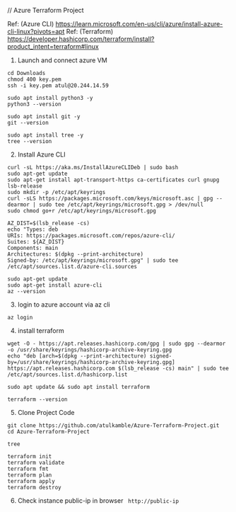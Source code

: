 // Azure Terraform Project 

Ref: (Azure CLI) https://learn.microsoft.com/en-us/cli/azure/install-azure-cli-linux?pivots=apt
Ref: (Terraform) https://developer.hashicorp.com/terraform/install?product_intent=terraform#linux

1. Launch and connect azure VM 
```
cd Downloads 
chmod 400 key.pem
ssh -i key.pem atul@20.244.14.59
```

```
sudo apt install python3 -y
python3 --version
```

```
sudo apt install git -y
git --version
```

```
sudo apt install tree -y
tree --version
```
2. Install Azure CLI 

```
curl -sL https://aka.ms/InstallAzureCLIDeb | sudo bash
sudo apt-get update
sudo apt-get install apt-transport-https ca-certificates curl gnupg lsb-release
sudo mkdir -p /etc/apt/keyrings
curl -sLS https://packages.microsoft.com/keys/microsoft.asc | gpg --dearmor | sudo tee /etc/apt/keyrings/microsoft.gpg > /dev/null
sudo chmod go+r /etc/apt/keyrings/microsoft.gpg
```

```
AZ_DIST=$(lsb_release -cs)
echo "Types: deb
URIs: https://packages.microsoft.com/repos/azure-cli/
Suites: ${AZ_DIST}
Components: main
Architectures: $(dpkg --print-architecture)
Signed-by: /etc/apt/keyrings/microsoft.gpg" | sudo tee /etc/apt/sources.list.d/azure-cli.sources
```

```
sudo apt-get update
sudo apt-get install azure-cli
az --version
```

3. login to azure account via az cli 
```
az login 
```

4. install terraform 

```
wget -O - https://apt.releases.hashicorp.com/gpg | sudo gpg --dearmor -o /usr/share/keyrings/hashicorp-archive-keyring.gpg
echo "deb [arch=$(dpkg --print-architecture) signed-by=/usr/share/keyrings/hashicorp-archive-keyring.gpg] https://apt.releases.hashicorp.com $(lsb_release -cs) main" | sudo tee /etc/apt/sources.list.d/hashicorp.list
```
```
sudo apt update && sudo apt install terraform
```
```
terraform --version
```

5. Clone Project Code 

```
git clone https://github.com/atulkamble/Azure-Terraform-Project.git
cd Azure-Terraform-Project
```
```
tree 
```
```
terraform init 
terraform validate 
terraform fmt
terraform plan 
terraform apply 
terraform destroy
```

6. Check instance public-ip in browser ``` http://public-ip```

